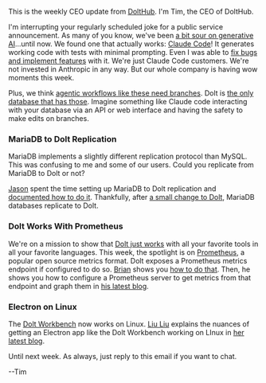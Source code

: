 This is the weekly CEO update from [DoltHub](https://www.dolthub.com/). I'm Tim, the CEO of DoltHub. 

I'm interrupting your regularly scheduled joke for a public service announcement. As many of you know, we've been [a bit sour on generative AI](https://www.dolthub.com/blog/2025-04-23-coding-agents-suck-too/)...until now. We found one that actually works: [Claude Code](https://www.anthropic.com/claude-code)! It generates working code with tests with minimal prompting. Even I was able to [fix bugs and implement features](https://github.com/dolthub/dolt/pulls?q=is%3Apr+is%3Aclosed+author%3Atimsehn) with it. We're just Claude Code customers. We're not invested in Anthropic in any way. But our whole company is having wow moments this week. 

Plus, we think [agentic workflows like these need branches](https://www.dolthub.com/blog/2025-03-17-dolt-agentic-workflows/). Dolt is [the only database that has those](https://www.dolthub.com/blog/2024-09-18-database-branches/). Imagine something like Claude code interacting with your database via an API or web interface and having the safety to make edits on branches.

### MariaDB to Dolt Replication

MariaDB implements a slightly different replication protocol than MySQL. This was confusing to me and some of our users. Could you replicate from MariaDB to Dolt or not? 

[Jason](https://www.dolthub.com/team#jason) spent the time setting up MariaDB to Dolt replication and [documented how to do it](https://www.dolthub.com/blog/2025-05-28-mariadb-to-dolt-replication/). Thankfully, after [a small change to Dolt](https://github.com/dolthub/dolt/pull/9254), MariaDB databases replicate to Dolt.

### Dolt Works With Prometheus

We're on a mission to show that [Dolt just works](https://docs.dolthub.com/guides/dolt-tested-apps) with all your favorite tools in all your favorite languages. This week, the spotlight is on [Prometheus](https://prometheus.io/), a popular open source metrics format. Dolt exposes a Prometheus metrics endpoint if configured to do so. [Brian](https://www.dolthub.com/team#brian) shows you [how to do that](https://www.dolthub.com/blog/2025-05-27-prometheus-works-with-dolt/). Then, he shows you how to configure a Prometheus server to get metrics from that endpoint and graph them in [his latest blog](https://www.dolthub.com/blog/2025-05-27-prometheus-works-with-dolt/).

### Electron on Linux

The [Dolt Workbench](https://github.com/dolthub/dolt-workbench) now works on Linux. [Liu Liu](https://www.dolthub.com/team#liuliu) explains the nuances of getting an Electron app like the Dolt Workbench working on LInux in [her latest blog](https://www.dolthub.com/blog/2025-05-29-building-a-linux-electron-app/).

Until next week. As always, just reply to this email if you want to chat.

--Tim